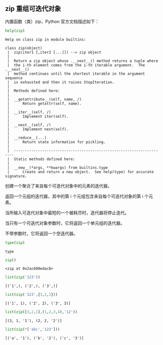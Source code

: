 ## zip 重组可迭代对象

内置函数（类）zip，Python 官方文档描述如下：


```python
help(zip)
```

    Help on class zip in module builtins:
    
    class zip(object)
     |  zip(iter1 [,iter2 [...]]) --> zip object
     |  
     |  Return a zip object whose .__next__() method returns a tuple where
     |  the i-th element comes from the i-th iterable argument.  The .__next__()
     |  method continues until the shortest iterable in the argument sequence
     |  is exhausted and then it raises StopIteration.
     |  
     |  Methods defined here:
     |  
     |  __getattribute__(self, name, /)
     |      Return getattr(self, name).
     |  
     |  __iter__(self, /)
     |      Implement iter(self).
     |  
     |  __next__(self, /)
     |      Implement next(self).
     |  
     |  __reduce__(...)
     |      Return state information for pickling.
     |  
     |  ----------------------------------------------------------------------
     |  Static methods defined here:
     |  
     |  __new__(*args, **kwargs) from builtins.type
     |      Create and return a new object.  See help(type) for accurate signature.
    
    

创建一个聚合了来自每个可迭代对象中的元素的迭代器。

返回一个元组的迭代器，其中的第 i 个元组包含来自每个可迭代对象的第 i 个元素。

当所输入可迭代对象中最短的一个被耗尽时，迭代器将停止迭代。

当只有一个可迭代对象参数时，它将返回一个单元组的迭代器。

不带参数时，它将返回一个空迭代器。


```python
type(zip)
```




    type




```python
zip()
```




    <zip at 0x2ac600edac8>




```python
list(zip('123'))
```




    [('1',), ('2',), ('3',)]




```python
list(zip('123',{3,2,1}))
```




    [('1', 1), ('2', 2), ('3', 3)]




```python
list(zip([3,2,1],(1,2,3,4),'12'))
```




    [(3, 1, '1'), (2, 2, '2')]




```python
list(zip(*['abc','123']))
```




    [('a', '1'), ('b', '2'), ('c', '3')]


